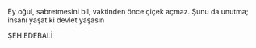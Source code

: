Ey oğul, sabretmesini bil,
vaktinden önce çiçek açmaz.
Şunu da unutma;
insanı yaşat ki devlet yaşasın

ŞEH EDEBALİ
